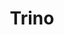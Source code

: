---
title: Trino
categories:
  - relational-database
docs:
  - id: java
    url: https://java.testcontainers.org/modules/databases/trino/
    maintainer: core
    example: |
      ```java
      var trino = new TrinoContainer(DockerImageName.parse("trinodb/trino:352"));
      trino.start();
      ```
description: |
  Trino is an open-source distributed SQL query engine designed to query large data sets distributed over one or more heterogeneous data sources.
---